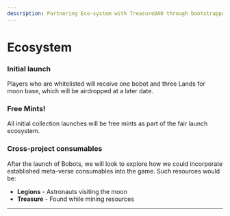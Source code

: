 ```yaml
---
description: Partnering Eco-system with TreasureDAO through bootstrapped liquidity program.
---
```


# Ecosystem

### Initial launch

Players who are whitelisted will receive one bobot and three Lands for moon base, which will be airdropped at a later date.&#x20;

### Free Mints!

All initial collection launches will be free mints as part of the fair launch ecosystem.&#x20;

### Cross-project consumables

After the launch of Bobots, we will look to explore how we could incorporate established meta-verse consumables into the game. Such resources would be:

* **Legions** - Astronauts visiting the moon
* **Treasure** - Found while mining resources

****




